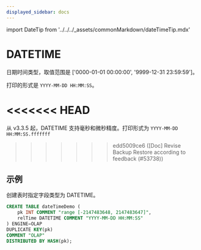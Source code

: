 ```yaml
---
displayed_sidebar: docs
---
```


import DateTip from '../../../_assets/commonMarkdown/dateTimeTip.mdx'

# DATETIME

日期时间类型，取值范围是 ['0000-01-01 00:00:00', '9999-12-31 23:59:59']。

<DateTip />

打印的形式是 `YYYY-MM-DD HH:MM:SS`。

<<<<<<< HEAD
=======
从 v3.3.5 起，DATETIME 支持毫秒和微秒精度。打印形式为 `YYYY-MM-DD HH:MM:SS.fffffff`

>>>>>>> edd5009ce6 ([Doc] Revise Backup Restore according to feedback (#53738))
## 示例

创建表时指定字段类型为 DATETIME。

```sql
CREATE TABLE dateTimeDemo (
    pk INT COMMENT "range [-2147483648, 2147483647]",
    relTime DATETIME COMMENT "YYYY-MM-DD HH:MM:SS"
) ENGINE=OLAP 
DUPLICATE KEY(pk)
COMMENT "OLAP"
DISTRIBUTED BY HASH(pk);
```
